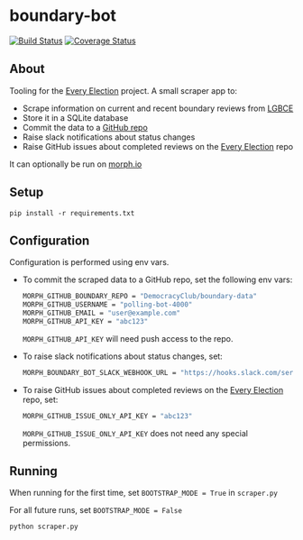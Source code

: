 # boundary-bot

[![Build Status](https://travis-ci.org/DemocracyClub/boundary-bot.svg?branch=master)](https://travis-ci.org/DemocracyClub/boundary-bot)
[![Coverage Status](https://coveralls.io/repos/github/DemocracyClub/boundary-bot/badge.svg?branch=master)](https://coveralls.io/github/DemocracyClub/boundary-bot?branch=master)

## About

Tooling for the [Every Election](https://elections.democracyclub.org.uk/) project. A small scraper app to:

* Scrape information on current and recent boundary reviews from [LGBCE](http://www.lgbce.org.uk/)
* Store it in a SQLite database
* Commit the data to a [GitHub repo](https://github.com/DemocracyClub/boundary-data)
* Raise slack notifications about status changes
* Raise GitHub issues about completed reviews on the [Every Election](https://github.com/DemocracyClub/EveryElection) repo

It can optionally be run on [morph.io](https://morph.io/)

## Setup

`pip install -r requirements.txt`

## Configuration

Configuration is performed using env vars.

* To commit the scraped data to a GitHub repo, set the following env vars:

    ```sh
    MORPH_GITHUB_BOUNDARY_REPO = "DemocracyClub/boundary-data"
    MORPH_GITHUB_USERNAME = "polling-bot-4000"
    MORPH_GITHUB_EMAIL = "user@example.com"
    MORPH_GITHUB_API_KEY = "abc123"
    ```

    `MORPH_GITHUB_API_KEY` will need push access to the repo.

* To raise slack notifications about status changes, set:

    ```sh
    MORPH_BOUNDARY_BOT_SLACK_WEBHOOK_URL = "https://hooks.slack.com/services/foo/bar/baz"
    ```

* To raise GitHub issues about completed reviews on the [Every Election](https://github.com/DemocracyClub/EveryElection) repo, set:

    ```sh
    MORPH_GITHUB_ISSUE_ONLY_API_KEY = "abc123"
    ```

    `MORPH_GITHUB_ISSUE_ONLY_API_KEY` does not need any special permissions.

## Running

When running for the first time, set `BOOTSTRAP_MODE = True` in `scraper.py`

For all future runs, set `BOOTSTRAP_MODE = False`

`python scraper.py`

